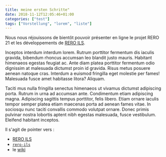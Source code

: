 ```yaml
---
title: meine ersten Schritte"
date: 2018-11-12T12:05:46+01:00
categories: ["test"]
tags: ["Vorstellung", "lorem", "liste"]
---
```


Nous nous réjouissons de bientôt pouvoir présenter en ligne le projet RERO 21 et les développements de [RERO ILS](https://ils.test.rero.ch 'Le site démo de RERO ILS').

Inceptos interdum interdum lorem. Rutrum porttitor fermentum dis iaculis gravida, bibendum rhoncus accumsan leo blandit justo mauris. Habitant himenaeos egestas feugiat ac. Ante diam platea porttitor fermentum odio dignissim at malesuada dictumst proin id gravida. Risus metus posuere aenean natoque cras. Interdum a euismod fringilla eget molestie per fames! Malesuada fusce amet habitasse litora? Aliquam.

<!-- more -->

Taciti mus nulla fringilla senectus himenaeos ut vivamus dictumst adipiscing porta. Rutrum in urna ad accumsan ante. Condimentum etiam adipiscing magna. Adipiscing sagittis tempus porttitor, felis libero. Etiam ornare iaculis tempor semper platea etiam maecenas porta ad aenean fames vitae. In sociosqu nunc taciti convallis commodo volutpat ornare. Donec primis pulvinar nostra lobortis aptent nibh egestas malesuada, fusce vestibulum. Eleifend habitant inceptos.

Il s'agit de pointer vers :

- [RERO ILS](https://ils.test.rero.ch 'Le site démo de RERO ILS')
- <i class="fab fa-github"></i> [`rero-ils`](https://github.com/rero/rero-ils 'Le projet rero-ils sur GitHub')
- le [wiki](https://github.com/rero/rero-ils/wiki 'Le wiki de RERO ILS')
